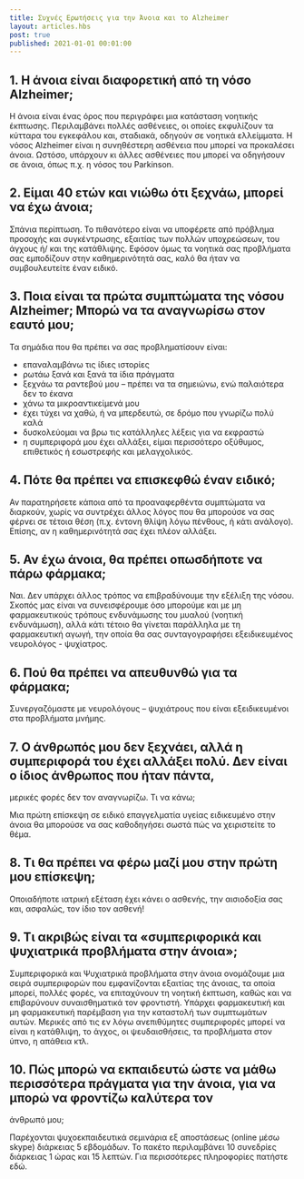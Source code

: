 ```yaml
---
title: Συχνές Ερωτήσεις για την Άνοια και το Alzheimer
layout: articles.hbs
post: true
published: 2021-01-01 00:01:00
---
```


## 1. Η άνοια είναι διαφορετική από τη νόσο Alzheimer;

Η άνοια είναι ένας όρος που περιγράφει μια κατάσταση νοητικής έκπτωσης. Περιλαμβάνει πολλές ασθένειες, οι οποίες
εκφυλίζουν τα κύτταρα του εγκεφάλου και, σταδιακά, οδηγούν σε νοητικά ελλείμματα. Η νόσος Alzheimer είναι η συνηθέστερη
ασθένεια που μπορεί να προκαλέσει άνοια. Ωστόσο, υπάρχουν κι άλλες ασθένειες που μπορεί να οδηγήσουν σε άνοια, όπως π.χ.
η νόσος του Parkinson.

## 2. Είμαι 40 ετών και νιώθω ότι ξεχνάω, μπορεί να έχω άνοια;

Σπάνια περίπτωση. Το πιθανότερο είναι να υποφέρετε από πρόβλημα προσοχής και συγκέντρωσης, εξαιτίας των πολλών
υποχρεώσεων, του άγχους ή/ και της κατάθλιψης. Εφόσον όμως τα νοητικά σας προβλήματα σας εμποδίζουν στην καθημερινότητά
σας, καλό θα ήταν να συμβουλευτείτε έναν ειδικό.

## 3. Ποια είναι τα πρώτα συμπτώματα της νόσου Alzheimer; Μπορώ να τα αναγνωρίσω στον εαυτό μου;

Τα σημάδια που θα πρέπει να σας προβληματίσουν είναι:

* επαναλαμβάνω τις ίδιες ιστορίες
* ρωτάω ξανά και ξανά τα ίδια πράγματα
* ξεχνάω τα ραντεβού μου – πρέπει να τα σημειώνω, ενώ παλαιότερα δεν το έκανα
* χάνω τα μικροαντικείμενά μου
* έχει τύχει να χαθώ, ή να μπερδευτώ, σε δρόμο που γνωρίζω πολύ καλά
* δυσκολεύομαι να βρω τις κατάλληλες λέξεις για να εκφραστώ
* η συμπεριφορά μου έχει αλλάξει, είμαι περισσότερο οξύθυμος, επιθετικός ή εσωστρεφής και μελαγχολικός.

## 4. Πότε θα πρέπει να επισκεφθώ έναν ειδικό;

Αν παρατηρήσετε κάποια από τα προαναφερθέντα συμπτώματα να διαρκούν, χωρίς να συντρέχει άλλος λόγος που θα μπορούσε να
σας φέρνει σε τέτοια θέση (π.χ. έντονη θλίψη λόγω πένθους, ή κάτι ανάλογο). Επίσης, αν η καθημερινότητά σας έχει πλέον
αλλάξει.

## 5. Αν έχω άνοια, θα πρέπει οπωσδήποτε να πάρω φάρμακα;

Ναι. Δεν υπάρχει άλλος τρόπος να επιβραδύνουμε την εξέλιξη της νόσου. Σκοπός μας είναι να συνεισφέρουμε όσο μπορούμε και
με μη φαρμακευτικούς τρόπους ενδυνάμωσης του μυαλού (νοητική ενδυνάμωση), αλλά κάτι τέτοιο θα γίνεται παράλληλα με τη
φαρμακευτική αγωγή, την οποία θα σας συνταγογραφήσει εξειδικευμένος νευρολόγος - ψυχίατρος.

## 6. Πού θα πρέπει να απευθυνθώ για τα φάρμακα;

Συνεργαζόμαστε με νευρολόγους – ψυχιάτρους που είναι εξειδικευμένοι στα προβλήματα μνήμης.

## 7. Ο άνθρωπός μου δεν ξεχνάει, αλλά η συμπεριφορά του έχει αλλάξει πολύ. Δεν είναι ο ίδιος άνθρωπος που ήταν πάντα,
μερικές φορές δεν τον αναγνωρίζω. Τι να κάνω;

Μια πρώτη επίσκεψη σε ειδικό επαγγελματία υγείας ειδικευμένο στην άνοια θα μπορούσε να σας καθοδηγήσει σωστά πώς να
χειριστείτε το θέμα.

## 8. Τι θα πρέπει να φέρω μαζί μου στην πρώτη μου επίσκεψη;

Οποιαδήποτε ιατρική εξέταση έχει κάνει ο ασθενής, την αισιοδοξία σας και, ασφαλώς, τον ίδιο τον ασθενή!

## 9. Τι ακριβώς είναι τα «συμπεριφορικά και ψυχιατρικά προβλήματα στην άνοια»;

Συμπεριφορικά και Ψυχιατρικά προβλήματα στην άνοια ονομάζουμε μια σειρά συμπεριφορών που εμφανίζονται εξαιτίας της
άνοιας, τα οποία μπορεί, πολλές φορές, να επιταχύνουν τη νοητική έκπτωση, καθώς και να επιβαρύνουν συναισθηματικά τον
φροντιστή. Υπάρχει φαρμακευτική και μη φαρμακευτική παρέμβαση για την καταστολή των συμπτωμάτων αυτών. Μερικές από τις
εν λόγω ανεπιθύμητες συμπεριφορές μπορεί να είναι η κατάθλιψη, το άγχος, οι ψευδαισθήσεις, τα προβλήματα στον ύπνο, η
απάθεια κτλ.

## 10. Πώς μπορώ να εκπαιδευτώ ώστε να μάθω περισσότερα πράγματα για την άνοια, για να μπορώ να φροντίζω καλύτερα τον
άνθρωπό μου;

Παρέχονται ψυχοεκπαιδευτικά σεμινάρια εξ αποστάσεως (online μέσω skype) διάρκειας 5 εβδομάδων. Το πακέτο περιλαμβάνει 10
συνεδρίες διάρκειας 1 ώρας και 15 λεπτών. Για περισσότερες πληροφορίες πατήστε εδώ.